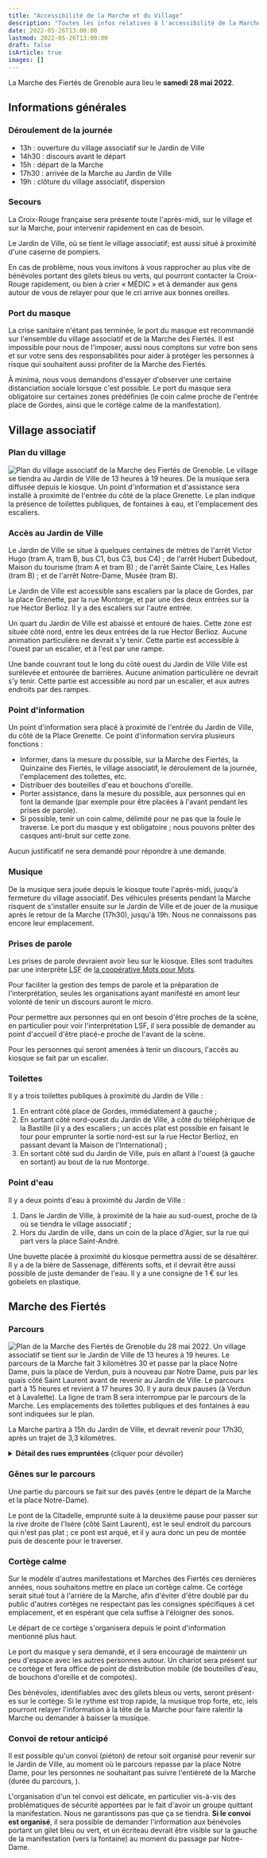 ```yaml
---
title: "Accessibilité de la Marche et du Village"
description: "Toutes les infos relatives à l'accessibilité de la Marche des Fiertés de Grenoble du 28 mai 2022."
date: 2022-05-26T13:00:00
lastmod: 2022-05-26T13:00:00
draft: false
isArticle: true
images: []
---
```


La Marche des Fiertés de Grenoble aura lieu le **<time datetime="2022-05-28">samedi 28 mai 2022</time>**.

## Informations générales

### Déroulement de la journée

- 13h : ouverture du village associatif sur le Jardin de Ville
- 14h30 : discours avant le départ
- 15h : départ de la Marche
- 17h30 : arrivée de la Marche au Jardin de Ville
- 19h : clôture du village associatif, dispersion

### Secours

La Croix-Rouge française sera présente toute l'après-midi, sur le village et sur la Marche, pour intervenir rapidement en cas de besoin.

Le Jardin de Ville, où se tient le village associatif; est aussi situé à proximité d'une caserne de pompiers.

En cas de problème, nous vous invitons à vous rapprocher au plus vite de bénévoles portant des gilets bleus ou verts, qui pourront contacter la Croix-Rouge rapidement, ou bien à crier « MÉDIC » et à demander aux gens autour de vous de relayer pour que le cri arrive aux bonnes oreilles.

### Port du masque

La crise sanitaire n'étant pas terminée, le port du masque est recommandé sur l'ensemble du village associatif et de la Marche des Fiertés. Il est impossible pour nous de l'imposer, aussi nous comptons sur votre bon sens et sur votre sens des responsabilités pour aider à protéger les personnes à risque qui souhaitent aussi profiter de la Marche des Fiertés.

À minima, nous vous demandons d'essayer d'observer une certaine distanciation sociale lorsque c'est possible. Le port du masque sera obligatoire sur certaines zones prédéfinies (le coin calme proche de l'entrée place de Gordes, ainsi que le cortège calme de la manifestation).

## Village associatif

### Plan du village

<img alt="Plan du village associatif de la Marche des Fiertés de Grenoble. Le village se tiendra au Jardin de Ville de 13 heures à 19 heures. De la musique sera diffusée depuis le kiosque. Un point d'information et d'assistance sera installé à proximité de l'entrée du côté de la place Grenette. Le plan indique la présence de toilettes publiques, de fontaines à eau, et l'emplacement des escaliers." src="../village.png" class="affiche">

### Accès au Jardin de Ville

Le Jardin de Ville se situe à quelques centaines de mètres de l'arrêt Victor Hugo (tram A, tram B, bus C1, bus C3, bus C4) ; de l'arrêt Hubert Dubedout, Maison du tourisme (tram A et tram B) ; de l'arrêt Sainte Claire, Les Halles (tram B) ; et de l'arrêt Notre-Dame, Musée (tram B).

Le Jardin de Ville est accessible sans escaliers par la place de Gordes, par la place Grenette, par la rue Montorge, et par une des deux entrées sur la rue Hector Berlioz. Il y a des escaliers sur l'autre entrée.

Un quart du Jardin de Ville est abaissé et entouré de haies. Cette zone est située côté nord, entre les deux entrées de la rue Hector Berlioz. Aucune animation particulière ne devrait s'y tenir. Cette partie est accessible à l'ouest par un escalier, et à l'est par une rampe.

Une bande couvrant tout le long du côté ouest du Jardin de Ville  Ville est surélevée et entourée de barrières. Aucune animation particulière ne devrait s'y tenir. Cette partie est accessible au nord par un escalier, et aux autres endroits par des rampes.

### Point d'information

Un point d'information sera placé à proximité de l'entrée du Jardin de Ville, du côté de la Place Grenette. Ce point d'information servira plusieurs fonctions :

- Informer, dans la mesure du possible, sur la Marche des Fiertés, la Quinzaine des Fiertés, le village associatif, le déroulement de la journée, l'emplacement des toilettes, etc.
- Distribuer des bouteilles d'eau et bouchons d'oreille.
- Porter assistance, dans la mesure du possible, aux personnes qui en font la demande (par exemple pour être placées à l'avant pendant les prises de parole).
- Si possible, tenir un coin calme, délimité pour ne pas que la foule le traverse. Le port du masque y est obligatoire ; nous pouvons prêter des casques anti-bruit sur cette zone.

Aucun justificatif ne sera demandé pour répondre à une demande.

### Musique

De la musique sera jouée depuis le kiosque toute l'après-midi, jusqu'à fermeture du village associatif. Des véhicules présents pendant la Marche risquent de s'installer ensuite sur le Jardin de Ville et de jouer de la musique après le retour de la Marche (17h30), jusqu'à 19h. Nous ne connaissons pas encore leur emplacement.

### Prises de parole

Les prises de parole devraient avoir lieu sur le kiosque. Elles sont traduites par une interprète <abbr title="Langue des Signes Française">LSF</abbr> de [la coopérative Mots pour Mots](http://motspourmots.com/).

Pour faciliter la gestion des temps de parole et la préparation de l'interprétation, seules les organisations ayant manifesté en amont leur volonté de tenir un discours auront le micro.

Pour permettre aux personnes qui en ont besoin d'être proches de la scène, en particulier pour voir l'interprétation LSF, il sera possible de demander au point d'accueil d'être placé-e proche de l'avant de la scène.

Pour les personnes qui seront amenées à tenir un discours, l'accès au kiosque se fait par un escalier.

### Toilettes

Il y a trois toilettes publiques à proximité du Jardin de Ville :

1. En entrant côté place de Gordes, immédiatement à gauche ;
1. En sortant côté nord-ouest du Jardin de Ville, à côté du téléphérique de la Bastille (il y a des escaliers ; un accès plat est possible en faisant le tour pour emprunter la sortie nord-est sur la rue Hector Berlioz, en passant devant la Maison de l'International) ;
1. En sortant côté sud du Jardin de Ville, puis en allant à l'ouest (à gauche en sortant) au bout de la rue Montorge.

### Point d'eau

Il y a deux points d'eau à proximité du Jardin de Ville :

1. Dans le Jardin de Ville, à proximité de la haie au sud-ouest, proche de là où se tiendra le village associatif ;
1. Hors du Jardin de ville, dans un coin de la place d'Agier, sur la rue qui part vers la place Saint-André.

Une buvette placée à proximité du kiosque permettra aussi de se désaltérer. Il y a de la bière de Sassenage, différents softs, et il devrait être aussi possible de juste demander de l'eau. Il y a une consigne de 1 € sur les gobelets en plastique.

## Marche des Fiertés

### Parcours

<img class="affiche" alt="Plan de la Marche des Fiertés de Grenoble du 28 mai 2022. Un village associatif se tient sur le Jardin de Ville de 13 heures à 19 heures. Le parcours de la Marche fait 3 kilomètres 30 et passe par la place Notre Dame, puis la place de Verdun, puis à nouveau par Notre Dame, puis par les quais côté Saint Laurent avant de revenir au Jardin de Ville. Le parcours part à 15 heures et revient à 17 heures 30. Il y aura deux pauses (à Verdun et à Lavalette). La ligne de tram B sera interrompue par le parcours de la Marche. Les emplacements des toilettes publiques et des fontaines à eau sont indiquées sur le plan." src="../parcours.jpg"/>

La Marche partira à 15h du Jardin de Ville, et devrait revenir pour 17h30, après un trajet de 3,3 kilomètres.

<details>

<summary><strong>Détail des rues empruntées</strong> (cliquer pour dévoiler)</summary>

1. Jardin de Ville
1. Place de Gordes
1. Rue Diodore Rahoult
1. Grande Rue
1. Rue des Clercs
1. Rue Barnave
1. Place Notre Dame
1. Rue Très Cloîtres
1. Rue de l'Alma
1. Rue Abbé de la Salle
1. Rue Général de Beylie
1. Place de Verdun (pause, 1,30 km, discours éventuel)
1. Rue Hébert
1. Rue Dominique Villars
1. Rue Bayard
1. Place Notre Dame
1. Rue Frédéric Taulier
1. Place de Lavalette (pause, 2,08 km, pour regroupement)
1. Pont de la Citadelle
1. Quai Mounier
1. Quai Perrière
1. Pont Marius Gontard
1. Quai Stéphane Jay
1. Rue Hector Berlioz
1. Jardin de Ville (arrivée, 3,30 km)

</details>

### Gênes sur le parcours

Une partie du parcours se fait sur des pavés (entre le départ de la Marche et la place Notre-Dame).

Le pont de la Citadelle, emprunté suite à la deuxième pause pour passer sur la rive droite de l'Isère (côté Saint Laurent), est le seul endroit du parcours qui n'est pas plat ; ce pont est arqué, et il y aura donc un peu de montée puis de descente pour le traverser.

### Cortège calme

Sur le modèle d'autres manifestations et Marches des Fiertés ces dernières années, nous souhaitons mettre en place un cortège calme. Ce cortège serait situé tout à l'arrière de la Marche, afin d'éviter d'être doublé par du public d'autres cortèges ne respectant pas les consignes spécifiques à cet emplacement, et en espérant que cela suffise à l'éloigner des sonos.

Le départ de ce cortège s'organisera depuis le point d'information mentionné plus haut.

Le port du masque y sera demandé, et il sera encouragé de maintenir un peu d'espace avec les autres personnes autour. Un chariot sera présent sur ce cortège et fera office de point de distribution mobile (de bouteilles d'eau, de bouchons d'oreille et de compotes).

Des bénévoles, identifiables avec des gilets bleus ou verts, seront présent-es sur le cortège. Si le rythme est trop rapide, la musique trop forte, etc, iels pourront relayer l'information à la tête de la Marche pour faire ralentir la Marche ou demander à baisser la musique.

### Convoi de retour anticipé

Il est possible qu'un convoi (piéton) de retour soit organisé pour revenir sur le Jardin de Ville, au moment où le parcours repasse par la place Notre Dame, pour les personnes ne souhaitant pas suivre l'entièreté de la Marche (durée du parcours, ).

L'organisation d'un tel convoi est délicate, en particulier vis-à-vis des problématiques de sécurité apportées par le fait d'avoir un groupe quittant la manifestation. Nous ne garantissons pas que ça se tiendra. **Si le convoi est organisé**, il sera possible de demander l'information aux bénévoles portant un gilet bleu ou vert, et un écriteau devrait être visible sur la gauche de la manifestation (vers la fontaine) au moment du passage par Notre-Dame.

<!--
## Charte d'accessibilité

Nous avons renseigné la charte d'accessibilité de l'association handi queer lyonnaise La Marginale.
-->
